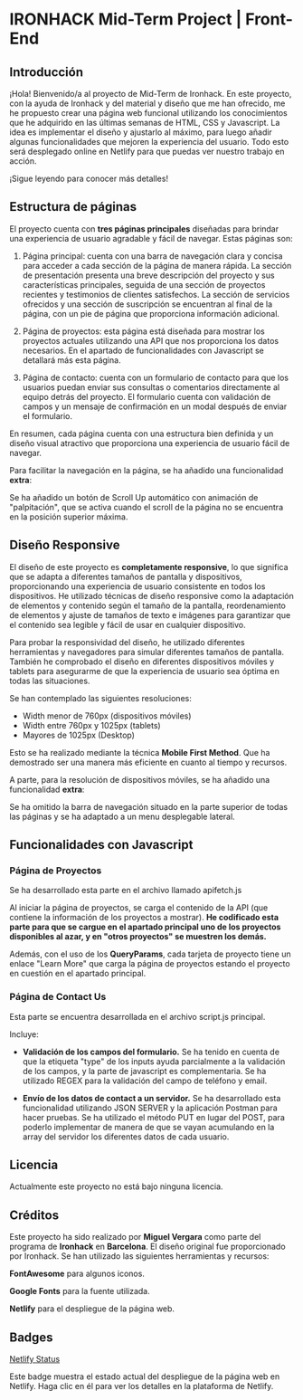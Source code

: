 # IRONHACK Mid-Term Project | Front-End



## Introducción

¡Hola! Bienvenido/a al proyecto de Mid-Term de Ironhack. En este proyecto, con la ayuda de Ironhack y del material y diseño que me han ofrecido, me he propuesto crear una página web funcional utilizando los conocimientos que he adquirido en las últimas semanas de HTML, CSS y Javascript. La idea es implementar el diseño y ajustarlo al máximo, para luego añadir algunas funcionalidades que mejoren la experiencia del usuario. Todo esto será desplegado online en Netlify para que puedas ver nuestro trabajo en acción. 

¡Sigue leyendo para conocer más detalles!



## Estructura de páginas

El proyecto cuenta con **tres páginas principales** diseñadas para brindar una experiencia de usuario agradable y fácil de navegar. Estas páginas son:

1. Página principal: cuenta con una barra de navegación clara y concisa para acceder a cada sección de la página de manera rápida. La sección de presentación presenta una breve descripción del proyecto y sus características principales, seguida de una sección de proyectos recientes y testimonios de clientes satisfechos. La sección de servicios ofrecidos y una sección de suscripción se encuentran al final de la página, con un pie de página que proporciona información adicional.

2. Página de proyectos: esta página está diseñada para mostrar los proyectos actuales utilizando una API que nos proporciona los datos necesarios. En el apartado de funcionalidades con Javascript se detallará más esta página.

3. Página de contacto: cuenta con un formulario de contacto para que los usuarios puedan enviar sus consultas o comentarios directamente al equipo detrás del proyecto. El formulario cuenta con validación de campos y un mensaje de confirmación en un modal después de enviar el formulario.

En resumen, cada página cuenta con una estructura bien definida y un diseño visual atractivo que proporciona una experiencia de usuario fácil de navegar.

Para facilitar la navegación en la página, se ha añadido una funcionalidad **extra**:

Se ha añadido un botón de Scroll Up automático con animación de "palpitación", que se activa cuando el scroll de la página no se encuentra en la posición superior máxima.



## Diseño Responsive

El diseño de este proyecto es **completamente responsive**, lo que significa que se adapta a diferentes tamaños de pantalla y dispositivos, proporcionando una experiencia de usuario consistente en todos los dispositivos. He utilizado técnicas de diseño responsive como la adaptación de elementos y contenido según el tamaño de la pantalla, reordenamiento de elementos y ajuste de tamaños de texto e imágenes para garantizar que el contenido sea legible y fácil de usar en cualquier dispositivo.

Para probar la responsividad del diseño, he utilizado diferentes herramientas y navegadores para simular diferentes tamaños de pantalla. También he comprobado el diseño en diferentes dispositivos móviles y tablets para asegurarme de que la experiencia de usuario sea óptima en todas las situaciones.

Se han contemplado las siguientes resoluciones:

- Width menor de 760px (dispositivos móviles)
- Width entre 760px y 1025px (tablets)
- Mayores de 1025px (Desktop)

Esto se ha realizado mediante la técnica **Mobile First Method**. Que ha demostrado ser una manera más eficiente en cuanto al tiempo y recursos.

A parte, para la resolución de dispositivos móviles, se ha añadido una funcionalidad **extra**:

Se ha omitido la barra de navegación situado en la parte superior de todas las páginas y se ha adaptado a un menu desplegable lateral.


## Funcionalidades con Javascript

### Página de Proyectos

Se ha desarrollado esta parte en el archivo llamado apifetch.js

Al iniciar la página de proyectos, se carga el contenido de la API (que contiene la información de los proyectos a mostrar). **He codificado esta parte para que se cargue en el apartado principal uno de los proyectos disponibles al azar, y en "otros proyectos" se muestren los demás.**

Además, con el uso de los **QueryParams**, cada tarjeta de proyecto tiene un enlace "Learn More" que carga la página de proyectos estando el proyecto en cuestión en el apartado principal.

### Página de Contact Us

Esta parte se encuentra desarrollada en el archivo script.js principal.

Incluye:

- **Validación de los campos del formulario.** Se ha tenido en cuenta de que la etiqueta "type" de los inputs ayuda parcialmente a la validación de los campos, y la parte de javascript es complementaria. Se ha utilizado REGEX para la validación del campo de teléfono y email.

- **Envío de los datos de contact a un servidor.** Se ha desarrollado esta funcionalidad utilizando JSON SERVER y la aplicación Postman para hacer pruebas. Se ha utilizado el método PUT en lugar del POST, para poderlo implementar de manera de que se vayan acumulando en la array del servidor los diferentes datos de cada usuario.



## Licencia

Actualmente este proyecto no está bajo ninguna licencia.

## Créditos

Este proyecto ha sido realizado por **Miguel Vergara**  como parte del programa de **Ironhack** en **Barcelona**. El diseño original fue proporcionado por Ironhack. Se han utilizado las siguientes herramientas y recursos:

**FontAwesome** para algunos iconos.

**Google Fonts** para la fuente utilizada.

**Netlify** para el despliegue de la página web.



## Badges

[Netlify Status](https://taupe-fairy-fb04ab.netlify.app)

Este badge muestra el estado actual del despliegue de la página web en Netlify. Haga clic en él para ver los detalles en la plataforma de Netlify.
